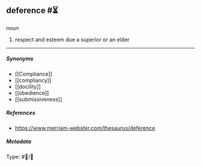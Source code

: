 ## deference #⏳

 _noun_

1. respect and esteem due a superior or an elder

___

##### Synonyms 

-   [[Compliance]]
-   [[compliancy]]
-   [[docility]]
-   [[obedience]]
-   [[submissiveness]]

##### References 

- https://www.merriam-webster.com/thesaurus/deference

##### Metadata

Type: #💬/💬 